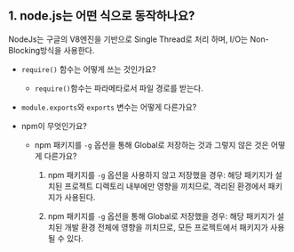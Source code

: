 ## 1. node.js는 어떤 식으로 동작하나요?

  NodeJs는 구글의 V8엔진을 기반으로 Single Thread로 처리 하며, I/O는 Non-Blocking방식을 사용한다. 
  
  * `require()` 함수는 어떻게 쓰는 것인가요? 
    - `require()`함수는 파라메타로서 파일 경로를 받는다. 

  * `module.exports`와 `exports` 변수는 어떻게 다른가요?

* npm이 무엇인가요?
  * npm 패키지를 `-g` 옵션을 통해 Global로 저장하는 것과 그렇지 않은 것은 어떻게 다른가요?

    1. npm 패키지를 `-g` 옵션을 사용하지 않고 저장했을 경우: 해당 패키지가 설치된 프로젝트 디렉토리 내부에만 영향을 끼치므로, 격리된 환경에서 패키지가 사용된다.

    2. npm 패키지를 `-g` 옵션을 통해 Global로 저장했을 경우: 해당 패키지가 설치된 개발 환경 전체에 영향을 끼치므로, 모든 프로젝트에서 패키지가 사용될 수 있다.